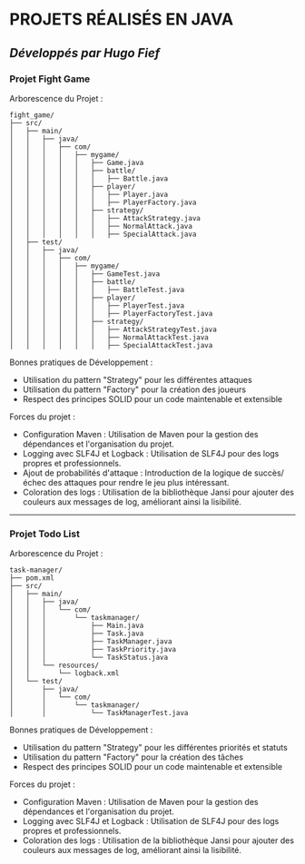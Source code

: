 # PROJETS RÉALISÉS EN JAVA

## ***Développés par Hugo Fief***

### Projet Fight Game

Arborescence du Projet :
```
fight_game/
├── src/
│   ├── main/
│   │   ├── java/
│   │   │   ├── com/
│   │   │   │   ├── mygame/
│   │   │   │   │   ├── Game.java
│   │   │   │   │   ├── battle/
│   │   │   │   │   │   ├── Battle.java
│   │   │   │   │   ├── player/
│   │   │   │   │   │   ├── Player.java
│   │   │   │   │   │   ├── PlayerFactory.java
│   │   │   │   │   ├── strategy/
│   │   │   │   │   │   ├── AttackStrategy.java
│   │   │   │   │   │   ├── NormalAttack.java
│   │   │   │   │   │   ├── SpecialAttack.java
│   ├── test/
│   │   ├── java/
│   │   │   ├── com/
│   │   │   │   ├── mygame/
│   │   │   │   │   ├── GameTest.java
│   │   │   │   │   ├── battle/
│   │   │   │   │   │   ├── BattleTest.java
│   │   │   │   │   ├── player/
│   │   │   │   │   │   ├── PlayerTest.java
│   │   │   │   │   │   ├── PlayerFactoryTest.java
│   │   │   │   │   ├── strategy/
│   │   │   │   │   │   ├── AttackStrategyTest.java
│   │   │   │   │   │   ├── NormalAttackTest.java
│   │   │   │   │   │   ├── SpecialAttackTest.java
```

Bonnes pratiques de Développement :
- Utilisation du pattern "Strategy" pour les différentes attaques
- Utilisation du pattern "Factory" pour la création des joueurs
- Respect des principes SOLID pour un code maintenable et extensible

Forces du projet :
- Configuration Maven : Utilisation de Maven pour la gestion des dépendances et l'organisation du projet.
- Logging avec SLF4J et Logback : Utilisation de SLF4J pour des logs propres et professionnels.
- Ajout de probabilités d'attaque : Introduction de la logique de succès/échec des attaques pour rendre le jeu plus intéressant.
- Coloration des logs : Utilisation de la bibliothèque Jansi pour ajouter des couleurs aux messages de log, améliorant ainsi la lisibilité.

---

### Projet Todo List


Arborescence du Projet :
```
task-manager/
├── pom.xml
├── src/
│   ├── main/
│   │   ├── java/
│   │   │   └── com/
│   │   │       └── taskmanager/
│   │   │           ├── Main.java
│   │   │           ├── Task.java
│   │   │           ├── TaskManager.java
│   │   │           ├── TaskPriority.java
│   │   │           └── TaskStatus.java
│   │   └── resources/
│   │       └── logback.xml
│   └── test/
│       ├── java/
│       │   └── com/
│       │       └── taskmanager/
│       │           └── TaskManagerTest.java
```

Bonnes pratiques de Développement :
- Utilisation du pattern "Strategy" pour les différentes priorités et statuts
- Utilisation du pattern "Factory" pour la création des tâches
- Respect des principes SOLID pour un code maintenable et extensible

Forces du projet :
- Configuration Maven : Utilisation de Maven pour la gestion des dépendances et l'organisation du projet.
- Logging avec SLF4J et Logback : Utilisation de SLF4J pour des logs propres et professionnels.
- Coloration des logs : Utilisation de la bibliothèque Jansi pour ajouter des couleurs aux messages de log, améliorant ainsi la lisibilité.
